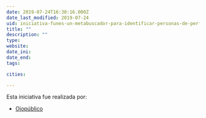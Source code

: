 ```yaml
---
date: 2019-07-24T16:30:16.000Z
date_last_modified: 2019-07-24
uid: iniciativa-funes-un-metabuscador-para-identificar-personas-de-perfil-de-riesgo-en-la-politica-del-peru
title: ""
description: ""
type: 
website: 
date_ini: 
date_end: 
tags:

cities: 

---
```


Esta iniciativa fue realizada por:

- [Ojopúblico](/i/ojo-publico.html)
